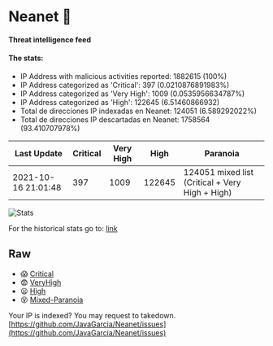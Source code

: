 # Neanet :hocho:
#### Threat intelligence feed
#### The stats:

- IP Address with malicious activities reported: 1882615 (100%)
- IP Address categorized as 'Critical':  397 (0.0210876891983%)
- IP Address categorized as 'Very High':  1009 (0.0535956634787%)
- IP Address categorized as 'High':  122645 (6.51460866932)
- Total de direcciones IP indexadas en Neanet:  124051 (6.589292022%)
- Total de direcciones IP descartadas en Neanet:  1758564 (93.410707978%)

| Last Update | Critical | Very High | High | Paranoia |
| --- | --- | --- | --- | --- |
| 2021-10-16 21:01:48 | 397 | 1009 | 122645 | 124051 mixed list (Critical + Very High + High)|

![Stats](https://docs.google.com/spreadsheets/d/e/2PACX-1vSnaNMIXVabIpDJjufMlzH7poXnshF3mgd8Is1g9ytUEzVsP5my4Trn8f-xkoLLQ38xpL3HtmUexLo6/pubchart?oid=501124687&format=image)

For the historical stats go to: [link](/stats.csv)
## Raw
- :scream: [Critical](https://raw.githubusercontent.com/JavaGarcia/Neanet/master/blacklists/neanet_critical.txt)
- :fearful: [VeryHigh](https://raw.githubusercontent.com/JavaGarcia/Neanet/master/blacklists/neanet_veryHigh.txtt)
- :frowning: [High](https://raw.githubusercontent.com/JavaGarcia/Neanet/master/blacklists/neanet_high.txt)
- :dizzy_face: [Mixed-Paranoia](https://raw.githubusercontent.com/JavaGarcia/Neanet/master/blacklists/neanet_all.txt)


Your IP is indexed? You may request to takedown. [https://github.com/JavaGarcia/Neanet/issues](https://github.com/JavaGarcia/Neanet/issues)


































































































































































































































































































































































































































































































































































































































































































































































































































































































































































































































































































































































































































































































































































































































































































































































































































































































































































































































































































































































































































































































































































































































































































































































































































































































































































































































































































































































































































































































































































































































































































































































































































































































































































































































































































































































































































































































































































































































































































































































































































































































































































































































































































































































































































































































































































































































































































































































































































































































































































































































































































































































































































































































































































































































































































































































































































































































































































































































































































































































































































































































































































































































































































































































































































































































































































































































































































































































































































































































































































































































































































































































































































































































































































































































































































































































































































































































































































































































































































































































































































































































































































































































































































































































































































































































































































































































































































































































































































































































































































































































































































































































































































































































































































































































































































































































































































































































































